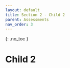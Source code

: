 ```yaml
---
layout: default
title: Section 2 - Child 2
parent: Assessments
nav_order: 3
---
```


{: .no_toc }

# Child 2
